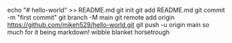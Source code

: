 echo "# hello-world" >> README.md
git init
git add README.md
git commit -m "first commit"
git branch -M main
git remote add origin https://github.com/mikeh529/hello-world.git
git push -u origin main
so much for it being markdown!
wibble blanket horsetrough

